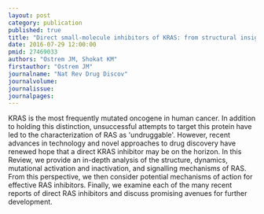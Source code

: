 ```yaml
---
layout: post
category: publication
published: true
title: "Direct small-molecule inhibitors of KRAS: from structural insights to mechanism-based design."
date: 2016-07-29 12:00:00
pmid: 27469033
authors: "Ostrem JM, Shokat KM"
firstauthor: "Ostrem JM"
journalname: "Nat Rev Drug Discov"
journalvolume: 
journalissue: 
journalpages: 
---
```


KRAS is the most frequently mutated oncogene in human cancer. In addition to holding this distinction, unsuccessful attempts to target this protein have led to the characterization of RAS as 'undruggable'. However, recent advances in technology and novel approaches to drug discovery have renewed hope that a direct KRAS inhibitor may be on the horizon. In this Review, we provide an in-depth analysis of the structure, dynamics, mutational activation and inactivation, and signalling mechanisms of RAS. From this perspective, we then consider potential mechanisms of action for effective RAS inhibitors. Finally, we examine each of the many recent reports of direct RAS inhibitors and discuss promising avenues for further development.

